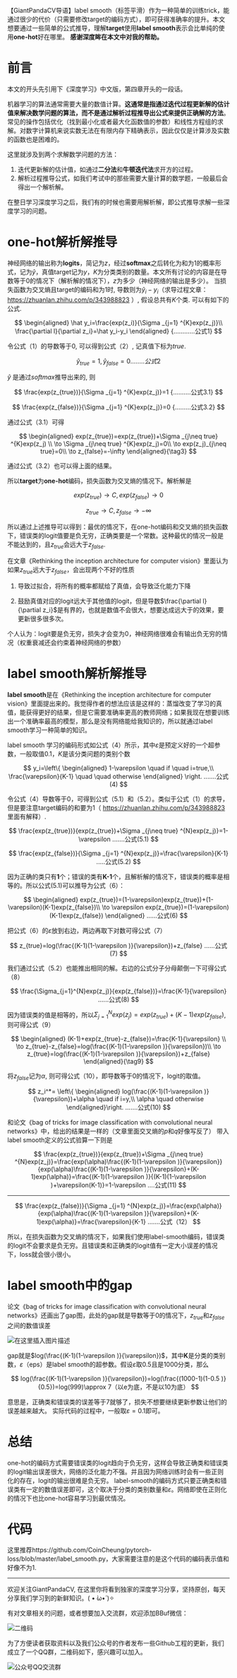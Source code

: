 【GiantPandaCV导语】label smooth（标签平滑）作为一种简单的训练trick，能通过很少的代价（只需要修改target的编码方式），即可获得准确率的提升。本文想要通过一些简单的公式推导，理解**target**使用**label smooth**表示会比单纯的使用**one-hot**好在哪里。
**感谢深度眸在本文中对我的帮助。**

# 前言

本文的开头先引用下《深度学习》中文版，第四章开头的一段话。

机器学习的算法通常需要大量的数值计算。**这通常是指通过迭代过程更新解的估计值来解决数学问题的算法，而不是通过解析过程推导出公式来提供正确解的方法**。常见的操作包括优化（找到最小化或者最大化函数值的参数）和线性方程组的求解。对数字计算机来说实数无法在有限内存下精确表示，因此仅仅是计算涉及实数的函数也是困难的。

这里就涉及到两个求解数学问题的方法：

1. 迭代更新解的估计值，如通过**二分法**和**牛顿迭代法**求开方的过程。
2. 解析过程推导公式，如我们考试中的那些需要大量计算的数学题，一般最后会得出一个解析解。

在整日学习深度学习之后，我们有的时候也需要用解析解，即公式推导求解一些深度学习的问题。

# one-hot解析解推导

神经网络的输出称为**logits**，简记为$z$，经过**softmax**之后转化为和为1的概率形式，记为$\hat{y}$，真值target记为$y$，$K$为分类类别的数量。本文所有讨论的内容是在导数等于0的情况下（解析解的情况下），$z$为多少（神经网络的输出是多少）。
当损失函数为交叉熵且target的编码和为1时, 导数则为$\hat y_i-y_i$（求导过程文章：https://zhuanlan.zhihu.com/p/343988823 ）, 假设总共有$K$个类. 可以有如下的公式.

$$
\begin{aligned}
\hat y_i=\frac{exp(z_i)}{\Sigma _{j=1} ^{K}exp(z_j)}\\
\frac{\partial l}{\partial z_i}=\hat y_i-y_i
\end{aligned} {............公式1}
$$

令公式（1）的导数等于0, 可以得到公式（2）, 记真值下标为$true$.

$$
\hat y_{true}=1, \hat y_{false}=0 {........公式2}
$$

$\hat y$ 是通过$softmax$推导出来的, 则

$$
\frac{exp(z_{true})}{\Sigma _{j=1} ^{K}exp(z_j)}=1 {..........公式3.1}
$$

$$
\frac{exp(z_{false})}{\Sigma _{j=1} ^{K}exp(z_j)}=0 {.........公式3.2}
$$

通过公式（3.1）可得

$$
\begin{aligned}
exp(z_{true})=exp(z_{true})+\Sigma _{j\neq true} ^{K}exp(z_j) \\ \to
\Sigma _{j\neq true} ^{K}exp(z_j)=0\\ \to
exp(z_j)_{j\neq true}=0\\ \to z_{false}=-\infty
\end{aligned}{\tag3}
$$

通过公式（3.2）也可以得上面的结果。

所以**target**为**one-hot**编码，损失函数为交叉熵的情况下。解析解是

$$
exp(z_{true})\to C , exp(z_{false})\to 0
$$

$$
z_{true}\to C, z_{false}\to -\infty
$$

所以通过上述推导可以得到：最优的情况下，在one-hot编码和交叉熵的损失函数下，错误类的logit值要是负无穷，正确类要是一个常数。这种最优的情况一般是不能达到的，且$z_{true}$会远大于$z_{false}$.

在文章《Rethinking the inception architecture for computer vision》里面认为如果$z_{true}$远大于$z_{false}$，会出现两个不好的性质

1. 导致过拟合，将所有的概率都赋给了真值，会导致泛化能力下降

2. 鼓励真值对应的logit远大于其他值的logit，但是导数$\frac{\partial l}{\partial z_i}$是有界的，也就是数值不会很大，想要达成远大于的效果，要更新很多很多次。

个人认为：logit要是负无穷，损失才会变为0，神经网络很难会有输出负无穷的情况（权重衰减还会约束着神经网络的参数）

# label smooth解析解推导
**label smooth**是在《Rethinking the inception architecture for computer vision》里面提出来的。我觉得作者的想法应该是这样的：蒸馏改变了学习的真值，能获得更好的结果，但是它需要准确率更高的教师网络；如果我现在想要训练出一个准确率最高的模型，那么是没有网络能给我知识的，所以就通过label smooth学习一种简单的知识。

label smooth 学习的编码形式如公式（4）所示，其中$\varepsilon$是预定义好的一个超参数，一般取值0.1，$K$是该分类问题的类别个数

$$
y_i=\left\{ \begin{aligned} 1-\varepsilon \quad if \quad i=true,\\ 
\frac{\varepsilon}{K-1} \quad \quad otherwise \end{aligned} \right. .......公式(4)
$$

令公式（4）导数等于0，可得到公式（5.1）和（5.2）。类似于公式（1）的求导，但是要注意target编码的和要为1（ https://zhuanlan.zhihu.com/p/343988823 里面有解释）.

$$
\frac{exp(z_{true})}{exp(z_{true})+\Sigma _{j\neq true} ^{N}exp(z_j)}=1-\varepsilon .......公式(5.1)
$$

$$
\frac{exp(z_{false})}{\Sigma _{j=1} ^{N}exp(z_j)}=\frac{\varepsilon}{K-1} .....公式(5.2)
$$

因为正确的类只有**1**个；错误的类有**K-1**个，且解析解的情况下，错误类的概率是相等的。所以公式(5.1)可以推导为公式（6）：

$$
\begin{aligned}
exp(z_{true})=(1-\varepsilon)exp(z_{true})+(1-\varepsilon)(K-1)exp(z_{false})\\ \to
\varepsilon exp(z_{true})=(1-\varepsilon)(K-1)exp(z_{false})
\end{aligned} ......公式(6)
$$

把公式（6）的$\varepsilon$放到右边，两边再取下对数可得公式（7）

$$
z_{true}=log(\frac{(K-1)(1-\varepsilon )}{\varepsilon})+z_{false} ......公式(7)
$$

我们通过公式（5.2）也能推出相同的解。右边的公式分子分母颠倒一下可得公式（8）

$$
\frac{\Sigma_{j=1}^{N}exp(z_j)}{exp(z_{false})}=\frac{K-1}{\varepsilon} ......公式(8)
$$

因为错误类的值是相等的，所以$\Sigma_{j=1}^{N}exp(z_j)=exp(z_{true})+(K-1)exp(z_{false})$,则可得公式（9）

$$
\begin{aligned}
(K-1)+exp(z_{true}-z_{false})=\frac{K-1}{\varepsilon} \\ \to
z_{true}-z_{false}=log(\frac{(K-1)(1-\varepsilon )}{\varepsilon})\\ \to
z_{true}=log(\frac{(K-1)(1-\varepsilon )}{\varepsilon})+z_{false}
\end{aligned}{\tag9}
$$

将$z_{false}$记为$\alpha$, 则可得公式（10），即导数等于0的情况下，logit的取值。

$$
z_i^*=
\left\{ \begin{aligned}
log(\frac{(K-1)(1-\varepsilon )}{\varepsilon})+\alpha \quad if i=y,\\
\alpha \quad otherwise
\end{aligned}\right. .......公式(10)
$$

和论文《bag of tricks for image classification with convolutional neural networks》中，给出的结果是一样的（文章里面交叉熵的$p$和$q$好像写反了）
带入label smooth定义的公式验算一下则是

$$
\frac{exp(z_{true})}{exp(z_{true})+\Sigma _{j\neq true} ^{N}exp(z_j)}=\frac{exp(\alpha)\frac{(K-1)(1-\varepsilon )}{\varepsilon}}{exp(\alpha)\frac{(K-1)(1-\varepsilon )}{\varepsilon}+(K-1)exp(\alpha)}=\frac{(K-1)(1-\varepsilon )}{(K-1)(1-\varepsilon )+\varepsilon(K-1)}=1-\varepsilon ....公式(11)
$$

---------------------------------------------------------------------------

$$
\frac{exp(z_{false})}{\Sigma _{j=1} ^{N}exp(z_j)}=\frac{exp(\alpha)}{exp(\alpha)\frac{(K-1)(1-\varepsilon )}{\varepsilon}+(K-1)exp(\alpha)}=\frac{\varepsilon}{K-1} .......公式（12）
$$

所以，在损失函数为交叉熵的情况下，如果我们使用label-smooth编码，错误类的logit不会要求是负无穷。且错误类和正确类的logit值有一定大小误差的情况下，loss就会很小很小。

# label smooth中的gap

论文《bag of tricks for image classification with convolutional neural networks》还画出了gap图，此处的gap就是导数等于0的情况下，$z_{true}$和$z_{false}$之间的数值误差

![在这里插入图片描述](https://img-blog.csdnimg.cn/20210127231033186.png?x-oss-process=image/watermark,type_ZmFuZ3poZW5naGVpdGk,shadow_10,text_aHR0cHM6Ly9ibG9nLmNzZG4ubmV0L2p1c3Rfc29ydA==,size_16,color_FFFFFF,t_70#pic_center)

gap就是$log(\frac{(K-1)(1-\varepsilon )}{\varepsilon})$，其中**K**是分类的类别数，$\varepsilon$（eps）是label smooth的超参数。假设$\varepsilon$取0.5且是1000分类，那么

$$
log(\frac{(K-1)(1-\varepsilon )}{\varepsilon})=log(\frac{(1000-1)(1-0.5 )}{0.5})=log(999)\approx 7（以e为底，不是以10为底）
$$

意思是，正确类和错误类的误差等于7就够了，损失不想要继续更新参数让他们的误差越来越大。
实际代码的过程中，一般取$\varepsilon=0.1$即可。

# 总结

one-hot的编码方式需要错误类的logit趋向于负无穷，这样会导致正确类和错误类的logit输出误差很大，网络的泛化能力不强。并且因为网络训练时会有一些正则化的存在，logit的输出很难是负无穷。
label-smooth的编码方式只要正确类和错误类有一定的数值误差即可，这个取决于分类的类别数量和$\varepsilon$。网络即使在正则化的情况下也比one-hot容易学习到最优情况。

# 代码

这里推荐https://github.com/CoinCheung/pytorch-loss/blob/master/label_smooth.py，大家需要注意的是这个代码的编码表示值和好像不为1.

-----------------------------------------------------------------------------------------------
欢迎关注GiantPandaCV, 在这里你将看到独家的深度学习分享，坚持原创，每天分享我们学习到的新鲜知识。( • ̀ω•́ )✧

有对文章相关的问题，或者想要加入交流群，欢迎添加BBuf微信：

![二维码](https://img-blog.csdnimg.cn/20200110234905879.png?x-oss-process=image/watermark,type_ZmFuZ3poZW5naGVpdGk,shadow_10,text_aHR0cHM6Ly9ibG9nLmNzZG4ubmV0L2p1c3Rfc29ydA==,size_16,color_FFFFFF,t_70)

为了方便读者获取资料以及我们公众号的作者发布一些Github工程的更新，我们成立了一个QQ群，二维码如下，感兴趣可以加入。

![公众号QQ交流群](https://img-blog.csdnimg.cn/20200517190745584.png#pic_center)